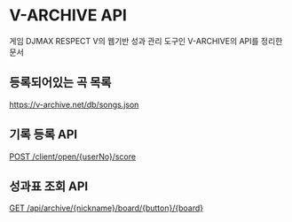 # V-ARCHIVE API
게임 DJMAX RESPECT V의 웹기반 성과 관리 도구인 V-ARCHIVE의 API를 정리한 문서
## 등록되어있는 곡 목록
https://v-archive.net/db/songs.json
## 기록 등록 API
[POST /client/open/{userNo}/score](https://github.com/djmax-in/openapi/wiki/%EA%B8%B0%EB%A1%9D-%EB%93%B1%EB%A1%9D-API)
## 성과표 조회 API
[GET  /api/archive/{nickname}/board/{button}/{board}](https://github.com/djmax-in/openapi/wiki/%EC%9C%A0%EC%A0%80-%EC%84%B1%EA%B3%BC%ED%91%9C-%EC%A1%B0%ED%9A%8C-API)
